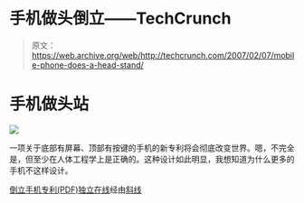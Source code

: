 # 手机做头倒立——TechCrunch

> 原文：<https://web.archive.org/web/http://techcrunch.com/2007/02/07/mobile-phone-does-a-head-stand/>

# 手机做头站

![](img/e9ba0c8cc874ce1d17adef2e78a826cf.png)

一项关于底部有屏幕、顶部有按键的手机的新专利将会彻底改变世界。嗯，不完全是，但至少在人体工程学上是正确的。这种设计如此明显，我想知道为什么更多的手机不这样设计。

[倒立手机专利(PDF)](https://web.archive.org/web/20210304231044/https://beta.techcrunch.com/wp-content/uploads/2007/02/document.pdf)[独立在线](https://web.archive.org/web/20210304231044/http://www.iol.co.za/html/newideas/page2.php?loadpage=newidea.php&id=3198)经由[斜线](https://web.archive.org/web/20210304231044/http://hardware.slashdot.org/hardware/07/02/07/1431232.shtml)